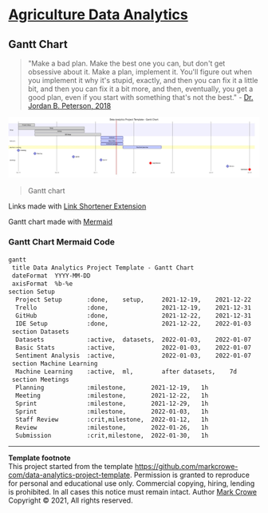 # [Agriculture Data Analytics](./../../../)

## Gantt Chart

>"Make a bad plan. Make the best one you can, but don't get obsessive about it. Make a plan, implement it. You'll figure out when you implement it why it's stupid, exactly, and then you can fix it a little bit, and then you can fix it a bit more, and then, eventually, you get a good plan, even if you start with something that's not the best." - [Dr. Jordan B. Peterson, 2018](https://www.jordanbpeterson.com/transcripts/aubrey-marcus/)  

[![](./images/gantt-chart.jfif)](https://tinyurl.com/y6mf7kvy)

> Gantt chart  

Links made with [Link Shortener Extension](https://timleland.com/link-shortener-extension/)  

Gantt chart made with [Mermaid](https://mermaid-js.github.io/mermaid-live-editor/edit/)  

### Gantt Chart Mermaid Code
```mermaid
gantt
 title Data Analytics Project Template - Gantt Chart
 dateFormat  YYYY-MM-DD
 axisFormat  %b-%e
section Setup
  Project Setup       :done,    setup,     2021-12-19,    2021-12-22
  Trello              :done,               2021-12-19,    2021-12-31 
  GitHub              :done,               2021-12-22,    2021-12-31
  IDE Setup           :done,               2021-12-22,    2022-01-03
 section Datasets
  Datasets            :active,  datasets,  2022-01-03,    2022-01-07
  Basic Stats         :active,             2022-01-03,    2022-01-07
  Sentiment Analysis  :active,             2022-01-03,    2022-01-07
 section Machine Learning
  Machine Learning    :active,  ml,        after datasets,    7d
 section Meetings
  Planning            :milestone,       2021-12-19,   1h
  Meeting             :milestone,       2021-12-22,   1h
  Sprint              :milestone,       2021-12-29,   1h
  Sprint              :milestone,       2022-01-03,   1h
  Staff Review        :crit,milestone,  2022-01-12,   1h
  Review              :milestone,       2022-01-26,   1h
  Submission          :crit,milestone,  2022-01-30,   1h
```

---
**Template footnote**  
This project started from the template <https://github.com/markcrowe-com/data-analytics-project-template>. Permission is granted to reproduce for personal and educational use only. Commercial copying, hiring, lending is prohibited. In all cases this notice must remain intact. Author [Mark Crowe](https://github.com/markcrowe-com/) Copyright &copy; 2021, All rights reserved.